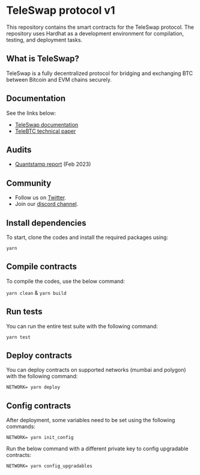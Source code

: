 # TeleSwap protocol v1

This repository contains the smart contracts for the TeleSwap protocol. The repository uses Hardhat as a development environment for compilation, testing, and deployment tasks.

## What is TeleSwap?

TeleSwap is a fully decentralized protocol for bridging and exchanging BTC between Bitcoin and EVM chains securely.

## Documentation

See the links below: 
- [TeleSwap documentation](https://docs.teleswap.xyz/teleswap/introduction)
- [TeleBTC technical paper](https://arxiv.org/abs/2307.13848) 

## Audits
- [Quantstamp report](https://github.com/TeleportDAO/audits/blob/main/reports/Quantstamp-Bitcoin-EVM.pdf) (Feb 2023)

## Community
- Follow us on [Twitter](https://twitter.com/Teleport_DAO).
- Join our [discord channel](https://discord.com/invite/6RSsgfQgcb).

## Install dependencies

To start, clone the codes and install the required packages using:

`yarn`

## Compile contracts

To compile the codes, use the below command:

`yarn clean` & `yarn build`

## Run tests

You can run the entire test suite with the following command:

`yarn test`

## Deploy contracts

You can deploy contracts on supported networks (mumbai and polygon) with the following command:

`NETWORK= yarn deploy`

## Config contracts

After deployment, some variables need to be set using the following commands:

`NETWORK= yarn init_config`

Run the below command with a different private key to config upgradable contracts:

`NETWORK= yarn config_upgradables`
